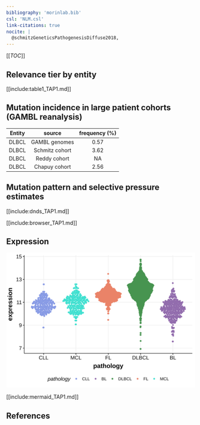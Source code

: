 ```yaml
---
bibliography: 'morinlab.bib'
csl: 'NLM.csl'
link-citations: true
nocite: |
  @schmitzGeneticsPathogenesisDiffuse2018, 
---
```

[[_TOC_]]


## Relevance tier by entity

[[include:table1_TAP1.md]]

## Mutation incidence in large patient cohorts (GAMBL reanalysis)

|Entity|source        |frequency (%)|
|:------:|:--------------:|:-------------:|
|DLBCL |GAMBL genomes |0.57         |
|DLBCL |Schmitz cohort|3.62         |
|DLBCL |Reddy cohort  |  NA         |
|DLBCL |Chapuy cohort |2.56         |

## Mutation pattern and selective pressure estimates

[[include:dnds_TAP1.md]]

[[include:browser_TAP1.md]]

## Expression
![](images/gene_expression/TAP1_by_pathology.svg)
<!-- ORIGIN: schmitzGeneticsPathogenesisDiffuse2018a -->
<!-- DLBCL: schmitzGeneticsPathogenesisDiffuse2018a -->

[[include:mermaid_TAP1.md]]

## References

